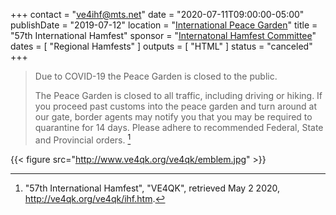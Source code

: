 +++
contact = "[ve4ihf@mts.net](mailto:ve4ihf@mts.net)"
date = "2020-07-11T09:00:00-05:00"
publishDate = "2019-07-12"
location = "[International Peace Garden](https://goo.gl/maps/teHWPUnioC72)"
title = "57th International Hamfest"
sponsor = "[Internatonal Hamfest Committee](http://ve4qk.org/ve4qk/ihf.htm)"
dates = [ "Regional Hamfests" ]
outputs = [ "HTML" ]
status = "canceled"
+++

>Due to COVID-19 the Peace Garden is closed to the public.
>
>The Peace Garden is closed to all traffic, including driving or hiking.
>If you proceed past customs into the peace garden and turn around at
>our gate, border agents may notify you that you may be required to
>quarantine for 14 days. Please adhere to recommended Federal, State and
>Provincial orders. [^1]

<p class="clear"></p>

{{< figure src="http://www.ve4qk.org/ve4qk/emblem.jpg" >}}

[^1]: "57th International Hamfest", "VE4QK", retrieved May 2 2020, http://ve4qk.org/ve4qk/ihf.htm.
